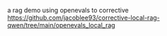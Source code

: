 
a rag demo using openevals to corrective
https://github.com/jacoblee93/corrective-local-rag-qwen/tree/main/openevals_local_rag